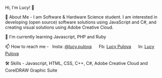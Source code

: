 Hi, I'm Lucy! 👋

🚀 About Me - I am Software & Hardware Science student. I am interested in developing (open source) software solutions using JavaScript and C#, and creating visual solutions using Adobe Creative Cloud.

🧠 I'm currently learning Javascript, PHP and Ruby

📫 How to reach me - &nbsp; Insta: [@lucy.pulova](https://www.instagram.com/lucy.pulova/)     &nbsp;&nbsp;&nbsp;&nbsp;      Fb: [Lucy Pulova](https://www.facebook.com/lpulova/)     &nbsp;&nbsp;&nbsp;&nbsp;     In: [Lucy Pulova](https://www.linkedin.com/in/lucy-pulova-346292228/) 

🛠 Skills - Javascript, HTML, CSS, C++, C#,   Adobe Creative Cloud and CorelDRAW Graphic Suite
